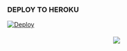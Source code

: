 ### DEPLOY TO HEROKU
[![Deploy](https://www.herokucdn.com/deploy/button.svg)](https://heroku.com/deploy?template=https://github.com/Deyko-userbot/ZixenMusic)
####
<p align="center">
   <img src="https://telegra.ph/file/530aac8af0d024dde1004.jpg">
</p>
